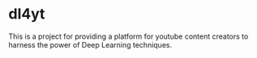 # dl4yt
This is a project for providing a platform for youtube content creators to harness the power of Deep Learning techniques.
